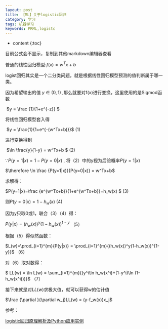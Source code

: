 ```yaml
---
layout: post
title: 【ML】关于logistic回归
category: 学习
tags: 机器学习
keywords: PRML,logistc
---
```


* content
{:toc}  


目前公式会不显示，复制到其他markdown编辑器查看

普通的线性回归模型:$f(x)=w^Tx+b$  

logist回归其实是一个二分类问题，就是根据线性回归模型预测的值判断属于哪一类。  

因为希望输出的值 $y\in (0,1)$ ,那么就要对f(x)进行变换，这里使用的是Sigmod函数  

​             $y = \frac {1}{1+e^{-z}} $ 

将线性回归模型套入得  

​            $y = \frac{1}{1+e^{-(w^Tx+b)}}$   (1)  

进行变换得到  

​           $\ln \frac{y}{1-y} = w^Tx+b $    (2)  

$\because P(y=1|x) = 1-P(y=0|x)$ , 将（2）中的y视为后验概率$P(y=1|x)$



$\therefore \ln \frac {P(y=1|x)}{P(y=0|x)} = w^Tx+b$



求解得：

$P(y=1|x)=\frac {e^{w^Tx+b}}{1+e^{w^Tx+b}}=h_w(x) $    (3)

则$P(y=0|x) = 1-h_w(x)$     (4)

因为y只取0或1，联合（3）（4）得：

$P(y|x) = (h_w(x))^y(1-h_w(x))^{1-y}$ （5）



根据（5）得似然函数：

$L(w)=\prod_{i=1}^{m}{P(y|x)} = \prod_{i=1}^{m}{(h_w(x))^y(1-h_w(x))^{1-y}}$  （6）

对（6）取对数得：

$ LL(w) = \ln L(w) = \sum_{i=1}^{m}{(y^i\ln h_w(x^i)+(1-y^i)\ln (1-h_w(x^i)))}$  （7）

接下来就是对$LL(w)$求极大值，就可以获得w的估计值

$\frac {\partial }{\partial w_j}LL(w) = (y-f_w(x))x_j$





参考：

[logistic回归原理解析及Python应用实例](https://blog.csdn.net/feilong_csdn/article/details/64128443)